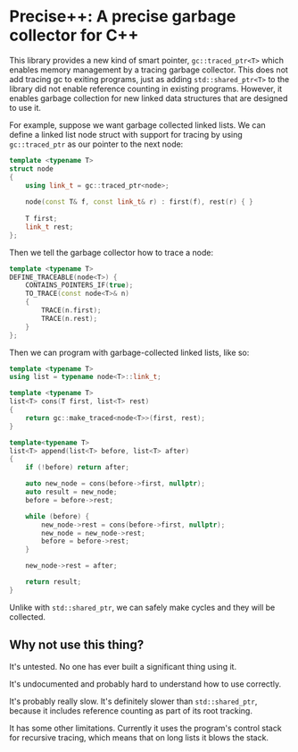 # Precise++: A precise garbage collector for C++

This library provides a new kind of smart pointer, `gc::traced_ptr<T>` which 
enables memory management by a tracing garbage collector. This does not add 
tracing gc to exiting programs, just as adding `std::shared_ptr<T>` to the 
library did not enable reference counting in existing programs. However, it 
enables garbage collection for new linked data structures that are designed 
to use it.

For example, suppose we want garbage collected linked lists. We can define a 
linked list node struct with support for tracing by using `gc::traced_ptr` as
our pointer to the next node:

```cpp
template <typename T>
struct node
{
    using link_t = gc::traced_ptr<node>;
    
    node(const T& f, const link_t& r) : first(f), rest(r) { }
    
    T first;
    link_t rest;
};
```

Then we tell the garbage collector how to trace a node:

```cpp
template <typename T>
DEFINE_TRACEABLE(node<T>) {
    CONTAINS_POINTERS_IF(true);
    TO_TRACE(const node<T>& n)
    {
        TRACE(n.first);
        TRACE(n.rest);
    }
};
```

Then we can program with garbage-collected linked lists, like so:

```cpp
template <typename T>
using list = typename node<T>::link_t;

template <typename T>
list<T> cons(T first, list<T> rest)
{
    return gc::make_traced<node<T>>(first, rest);
}

template<typename T>
list<T> append(list<T> before, list<T> after)
{
    if (!before) return after;

    auto new_node = cons(before->first, nullptr);
    auto result = new_node;
    before = before->rest;

    while (before) {
        new_node->rest = cons(before->first, nullptr);
        new_node = new_node->rest;
        before = before->rest;
    }

    new_node->rest = after;

    return result;
}
```

Unlike with `std::shared_ptr`, we can safely make cycles and they will be 
collected.

## Why not use this thing?

It's untested. No one has ever built a significant thing using it.

It's undocumented and probably hard to understand how to use correctly.

It's probably really slow. It's definitely slower than `std::shared_ptr`, 
because it includes reference counting as part of its root tracking.

It has some other limitations. Currently it uses the program's control stack 
for recursive tracing, which means that on long lists it blows the stack.

